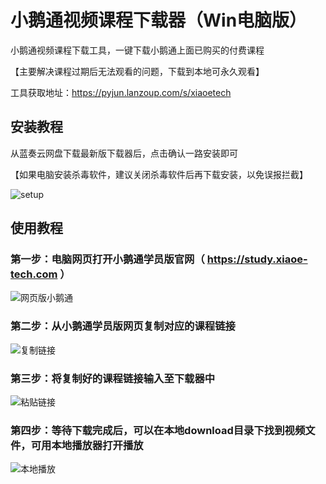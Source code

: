 # 小鹅通视频课程下载器（Win电脑版）

小鹅通视频课程下载工具，一键下载小鹅通上面已购买的付费课程

【主要解决课程过期后无法观看的问题，下载到本地可永久观看】

工具获取地址：https://pyjun.lanzoup.com/s/xiaoetech

## 安装教程
从蓝奏云网盘下载最新版下载器后，点击确认一路安装即可

【如果电脑安装杀毒软件，建议关闭杀毒软件后再下载安装，以免误报拦截】

![setup](https://github.com/PyJun/xiaoetech_downlaoder/assets/39453044/e233a6a5-9d22-46eb-874e-90b9c8a91572)


## 使用教程
### 第一步：电脑网页打开小鹅通学员版官网（ https://study.xiaoe-tech.com ）
![网页版小鹅通](https://github.com/PyJun/xiaoetech_downlaoder/assets/39453044/1be8ba63-ff44-4648-94b6-a737f6d008e5)
### 第二步：从小鹅通学员版网页复制对应的课程链接
![复制链接](https://github.com/PyJun/xiaoetech_downlaoder/assets/39453044/12813b8c-84b1-4c37-9017-b56d94d08ca3)
### 第三步：将复制好的课程链接输入至下载器中
![粘贴链接](https://github.com/PyJun/xiaoetech_downlaoder/assets/39453044/d598c087-0515-4f88-86b3-258012dc8248)
### 第四步：等待下载完成后，可以在本地download目录下找到视频文件，可用本地播放器打开播放
![本地播放](https://github.com/PyJun/xiaoetech_downlaoder/assets/39453044/90f7a30d-9542-493c-b599-e4da0399a0a3)
